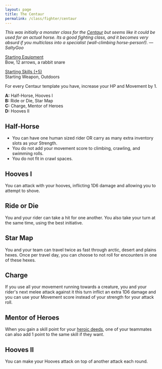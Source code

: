 ```yaml
---
layout: page
title: The Centaur
permalink: /class/fighter/centaur
---
```


<span class="alchemy"> *This was initially a monster class for the [Centaur](https://saltygoo.github.io/monsters/centaur) but seems like it could be used for an actual horse. Its a good fighting class, and it becomes very absurd if you multiclass into a specialist (wall-climbing horse-person!). — SaltyGoo* </span>

<ins>Starting Equipment</ins><br>
Bow, 12 arrows, a rabbit snare

<ins>Starting Skills (+5)</ins><br>
Starting Weapon, Outdoors

For every Centaur template you have, increase your HP and Movement by 1.

**A:** Half-Horse, Hooves I<br>
**B:** Ride or Die, Star Map<br>
**C:** Charge, Mentor of Heroes<br>
**D:** Hooves II<br>

## Half-Horse
- You can have one human sized rider OR carry as many extra inventory slots as your Strength.
- You do not add your movement score to climbing, crawling, and swimming rolls.
- You do not fit in crawl spaces.

## Hooves I
You can attack with your hooves, inflicting 1D6 damage and allowing you to attempt to shove.

## Ride or Die
You and your rider can take a hit for one another. You also take your turn at the same time, using the best initiative.

## Star Map
You and your team can travel twice as fast through arctic, desert and plains hexes. Once per travel day, you can choose to not roll for encounters in one of these hexes.

## Charge
If you use all your movement running towards a creature, you and your rider's next melee attack against it this turn inflict an extra 1D6 damage and you can use your Movement score instead of your strength for your attack roll.

## Mentor of Heroes
When you gain a skill point for your [heroic deeds](https://saltygoo.github.io/2020/11/10/extra-rules/#heroism--scars), one of your teammates can also add 1 point to the same skill if they want.

## Hooves II
You can make your Hooves attack on top of another attack each round.
